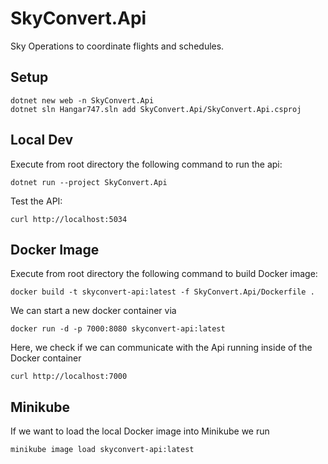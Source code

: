 # SkyConvert.Api

Sky Operations to coordinate flights and schedules.

## Setup

```shell
dotnet new web -n SkyConvert.Api
dotnet sln Hangar747.sln add SkyConvert.Api/SkyConvert.Api.csproj
```

## Local Dev

Execute from root directory the following command to run the api:

```shell
dotnet run --project SkyConvert.Api
```

Test the API:

```shell
curl http://localhost:5034
```

## Docker Image

Execute from root directory the following command to build Docker image:

```docker
docker build -t skyconvert-api:latest -f SkyConvert.Api/Dockerfile .
```

We can start a new docker container via

```docker
docker run -d -p 7000:8080 skyconvert-api:latest
```

Here, we check if we can communicate with the Api running inside of the Docker container

```shell
curl http://localhost:7000
```

## Minikube

If we want to load the local Docker image into Minikube we run

```shell
minikube image load skyconvert-api:latest
```
